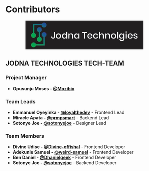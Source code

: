 # Contributors

<p align="center">
  <img src="./assets/jodnalogo.png" alt="JODNA Technologies Logo">
</p>

## JODNA TECHNOLOGIES TECH-TEAM

### Project Manager

- **Opusunju Moses - [@Mozibix](https://github.com/Mozibix)**

### Team Leads

- **Emmanuel Oyeyinka - [@loyalthedev](https://github.com/loyalthedev)** - Frontend Lead
- **Miracle Apata - [@prmpsmart](https://github.com/prmpsmart)** - Backend Lead
- **Sotonye Joe - [@sotonyejoe](https://github.com/sotonyejoe)** - Designer Lead

### Team Members

- **Divine Udise - [@Divine-offishal](https://github.com/Divine-offishal)** - Frontend Developer
- **Adekunle Samuel - [@weird-samuel](https://github.com/weird-samuel)** - Frontend Developer
- **Ben Daniel - [@Dhanielgeek](https://github.com/Dhanielgeek)** - Frontend Developer
- **Sotonye Joe - [@sotonyejoe](https://github.com/sotonyejoe)** - Backend Developer
